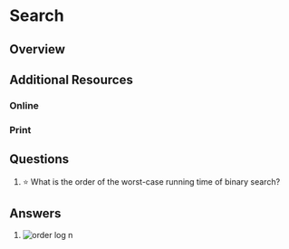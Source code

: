 # Search
## Overview
## Additional Resources
### Online
### Print
## Questions
1. :star: What is the order of the worst-case running time of binary search?
## Answers
1. ![order log n](https://latex.codecogs.com/svg.latex?\Theta(\log&space;n))
